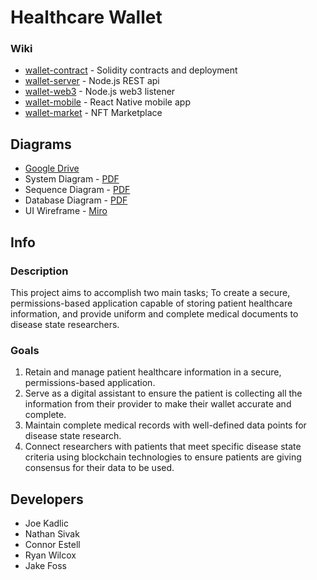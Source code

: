 # Healthcare Wallet

### Wiki
* [wallet-contract](https://github.com/Healthcare-Wallet/wallet/tree/main/wallet-contract) - Solidity contracts and deployment
* [wallet-server](https://github.com/Healthcare-Wallet/wallet/tree/main/wallet-server) - Node.js REST api
* [wallet-web3](https://github.com/Healthcare-Wallet/wallet/tree/main/wallet-web3) - Node.js web3 listener
* [wallet-mobile](https://github.com/Healthcare-Wallet/wallet/tree/main/wallet-mobile) - React Native mobile app
* [wallet-market](https://github.com/Healthcare-Wallet/wallet/tree/main/wallet-market) - NFT Marketplace

## Diagrams

* [Google Drive](https://drive.google.com/drive/folders/1_yls1vmtaeNswSYSHJ6Jh7a6XzPyydkQ?usp=sharing)
* System Diagram - [PDF](https://drive.google.com/file/d/1M8lYaPHJd2E1IreHUaZcf_Q6Ky29tgie/view?usp=sharing)
* Sequence Diagram - [PDF](https://drive.google.com/file/d/1TUsv5Zo4XeQ-Q1PQDEU1BcdmeuRrkwv-/view?usp=sharing)
* Database Diagram - [PDF](https://drive.google.com/file/d/1G1bUflaVK4TG7XMCwE5DFOzC2usc5DW8/view?usp=share_link)
* UI Wireframe - [Miro](https://miro.com/app/board/uXjVPP5VJak=/?share_link_id=701144025960)

## Info

### Description

This project aims to accomplish two main tasks;
To create a secure, permissions-based application capable of storing patient healthcare information,
and provide uniform and complete medical documents to disease state researchers.

### Goals
1. Retain and manage patient healthcare information in a secure, permissions-based application.
2. Serve as a digital assistant to ensure the patient is collecting all the information from their provider to make their wallet accurate and complete.
3. Maintain complete medical records with well-defined data points for disease state research.
4. Connect researchers with patients that meet specific disease state criteria using blockchain technologies to ensure patients are giving consensus for their data to be used.

## Developers
* Joe Kadlic
* Nathan Sivak
* Connor Estell
* Ryan Wilcox
* Jake Foss
